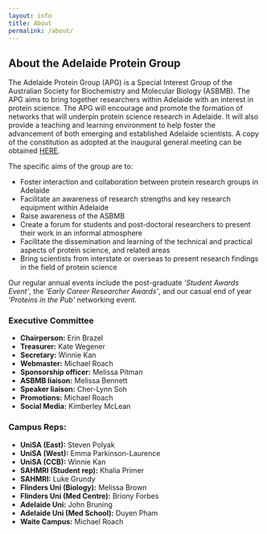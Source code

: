 ```yaml
---
layout: info
title: About
permalink: /about/
---
```


## About the Adelaide Protein Group

The Adelaide Protein Group (APG) is a Special Interest Group of the Australian Society for Biochemistry and Molecular Biology (ASBMB). 
The APG aims to bring together researchers within Adelaide with an interest in protein science. 
The APG will encourage and promote the formation of networks that will underpin protein science research in Adelaide. 
It will also provide a teaching and learning environment to help foster the advancement of both emerging and established Adelaide scientists.
A copy of the constitution as adopted at the inaugural general meeting can be obtained [HERE][1].

The specific aims of the group are to:

- Foster interaction and collaboration between protein research groups in Adelaide
- Facilitate an awareness of research strengths and key research equipment within Adelaide
- Raise awareness of the ASBMB
- Create a forum for students and post-doctoral researchers to present their work in an informal atmosphere
- Facilitate the dissemination and learning of the technical and practical aspects of protein science, and related areas
- Bring scientists from interstate or overseas to present research findings in the field of protein science

Our regular annual events include the post-graduate _'Student Awards Event'_, the _'Early Career Researcher Awards'_, and our casual end of year _'Proteins in the Pub'_ networking event.


### Executive Committee

 - __Chairperson:__ Erin Brazel
 - __Treasurer:__ Kate Wegener
 - __Secretary:__ Winnie Kan
 - __Webmaster:__ Michael Roach
 - __Sponsorship officer:__ Melissa Pitman
 - __ASBMB liaison:__ Melissa Bennett
 - __Speaker liaison:__ Cher-Lynn Soh
 - __Promotions:__ Michael Roach
 - __Social Media:__ Kimberley McLean

### Campus Reps:

 - __UniSA (East):__ Steven Polyak
 - __UniSA (West):__ Emma Parkinson-Laurence
 - __UniSA (CCB):__ Winnie Kan
 - __SAHMRI (Student rep):__ Khalia Primer
 - __SAHMRI:__ Luke Grundy
 - __Flinders Uni (Biology):__ Melissa Brown
 - __Flinders Uni (Med Centre):__ Briony Forbes
 - __Adelaide Uni:__ John Bruning
 - __Adelaide Uni (Med School):__ Duyen Pham
 - __Waite Campus:__ Michael Roach



[1]:/assets/docs/APGConstitution-20080417.doc
